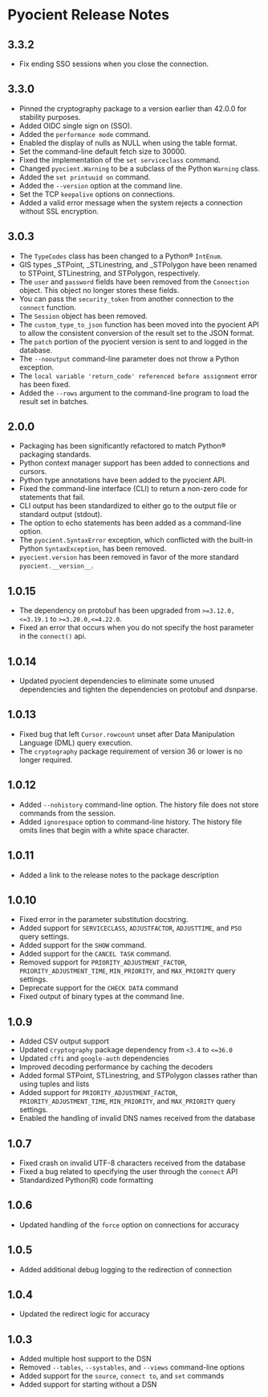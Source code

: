 # Pyocient Release Notes

## 3.3.2

- Fix ending SSO sessions when you close the connection.

## 3.3.0

- Pinned the cryptography package to a version earlier than 42.0.0 for stability purposes.
- Added OIDC single sign on (SSO).
- Added the `performance mode` command.
- Enabled the display of nulls as NULL when using the table format.
- Set the command-line default fetch size to 30000.
- Fixed the implementation of the `set serviceclass` command.
- Changed `pyocient.Warning` to be a subclass of the Python `Warning` class.
- Added the `set printuuid on` command.
- Added the `--version` option at the command line.
- Set the TCP `keepalive` options on connections.
- Added a valid error message when the system rejects a connection without SSL encryption.

## 3.0.3

- The `TypeCodes` class has been changed to a Python® `IntEnum`.
- GIS types \_STPoint, \_STLinestring, and \_STPolygon have been renamed to STPoint, STLinestring, and STPolygon, respectively.
- The `user` and `password` fields have been removed from the `Connection` object. This object no longer stores these fields.
- You can pass the `security_token` from another connection to the `connect` function.
- The `Session` object has been removed.
- The `custom_type_to_json` function has been moved into the pyocient API to allow the consistent conversion of the result set to the JSON format.
- The `patch` portion of the pyocient version is sent to and logged in the database.
- The `--nooutput` command-line parameter does not throw a Python exception.
- The `local variable 'return_code' referenced before assignment` error has been fixed.
- Added the `--rows` argument to the command-line program to load the result set in batches.

## 2.0.0

- Packaging has been significantly refactored to match Python® packaging standards.
- Python context manager support has been added to connections and cursors.
- Python type annotations have been added to the pyocient API.
- Fixed the command-line interface (CLI) to return a non-zero code for statements that fail.
- CLI output has been standardized to either go to the output file or standard output (stdout).
- The option to echo statements has been added as a command-line option.
- The `pyocient.SyntaxError` exception, which conflicted with the built-in Python `SyntaxException`, has been removed.
- `pyocient.version` has been removed in favor of the more standard `pyocient.__version__`.

## 1.0.15

- The dependency on protobuf has been upgraded from `>=3.12.0,<=3.19.1` to `>=3.20.0,<=4.22.0`.
- Fixed an error that occurs when you do not specify the host parameter in the `connect()` api.

## 1.0.14

- Updated pyocient dependencies to eliminate some unused dependencies and tighten
  the dependencies on protobuf and dsnparse.

## 1.0.13

- Fixed bug that left `Cursor.rowcount` unset after Data Manipulation Language (DML) query execution.
- The `cryptography` package requirement of version 36 or lower is no longer required.

## 1.0.12

- Added `--nohistory` command-line option. The history file does not store commands from the session.
- Added `ignorespace` option to command-line history. The history file omits lines that begin with a white space character.

## 1.0.11

- Added a link to the release notes to the package description

## 1.0.10

- Fixed error in the parameter substitution docstring.
- Added support for `SERVICECLASS`, `ADJUSTFACTOR`, `ADJUSTTIME`, and `PSO` query settings.
- Added support for the `SHOW` command.
- Added support for the `CANCEL TASK` command.
- Removed support for `PRIORITY_ADJUSTMENT_FACTOR`, `PRIORITY_ADJUSTMENT_TIME`, `MIN_PRIORITY`, and `MAX_PRIORITY` query settings.
- Deprecate support for the `CHECK DATA` command
- Fixed output of binary types at the command line.

## 1.0.9

- Added CSV output support
- Updated `cryptography` package dependency from `<3.4` to `<=36.0`
- Updated `cffi` and `google-auth` dependencies
- Improved decoding performance by caching the decoders
- Added formal STPoint, STLinestring, and STPolygon classes rather than using tuples and lists
- Added support for `PRIORITY_ADJUSTMENT_FACTOR`, `PRIORITY_ADJUSTMENT_TIME`, `MIN_PRIORITY`, and `MAX_PRIORITY` query settings.
- Enabled the handling of invalid DNS names received from the database

## 1.0.7

- Fixed crash on invalid UTF-8 characters received from the database
- Fixed a bug related to specifying the user through the `connect` API
- Standardized Python(R) code formatting

## 1.0.6

- Updated handling of the `force` option on connections for accuracy

## 1.0.5

- Added additional debug logging to the redirection of connection

## 1.0.4

- Updated the redirect logic for accuracy

## 1.0.3

- Added multiple host support to the DSN
- Removed `--tables`, `--systables`, and `--views` command-line options
- Added support for the `source`, `connect to`, and `set` commands
- Added support for starting without a DSN
